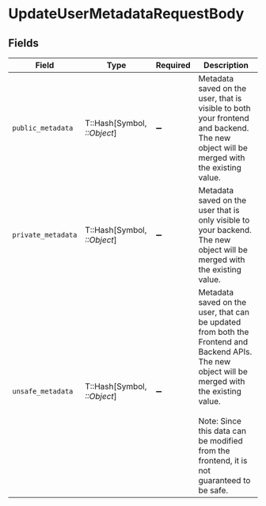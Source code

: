 # UpdateUserMetadataRequestBody


## Fields

| Field                                                                                                                                                                                                                                      | Type                                                                                                                                                                                                                                       | Required                                                                                                                                                                                                                                   | Description                                                                                                                                                                                                                                |
| ------------------------------------------------------------------------------------------------------------------------------------------------------------------------------------------------------------------------------------------ | ------------------------------------------------------------------------------------------------------------------------------------------------------------------------------------------------------------------------------------------ | ------------------------------------------------------------------------------------------------------------------------------------------------------------------------------------------------------------------------------------------ | ------------------------------------------------------------------------------------------------------------------------------------------------------------------------------------------------------------------------------------------ |
| `public_metadata`                                                                                                                                                                                                                          | T::Hash[Symbol, *::Object*]                                                                                                                                                                                                                | :heavy_minus_sign:                                                                                                                                                                                                                         | Metadata saved on the user, that is visible to both your frontend and backend.<br/>The new object will be merged with the existing value.                                                                                                  |
| `private_metadata`                                                                                                                                                                                                                         | T::Hash[Symbol, *::Object*]                                                                                                                                                                                                                | :heavy_minus_sign:                                                                                                                                                                                                                         | Metadata saved on the user that is only visible to your backend.<br/>The new object will be merged with the existing value.                                                                                                                |
| `unsafe_metadata`                                                                                                                                                                                                                          | T::Hash[Symbol, *::Object*]                                                                                                                                                                                                                | :heavy_minus_sign:                                                                                                                                                                                                                         | Metadata saved on the user, that can be updated from both the Frontend and Backend APIs.<br/>The new object will be merged with the existing value.<br/><br/>Note: Since this data can be modified from the frontend, it is not guaranteed to be safe. |
